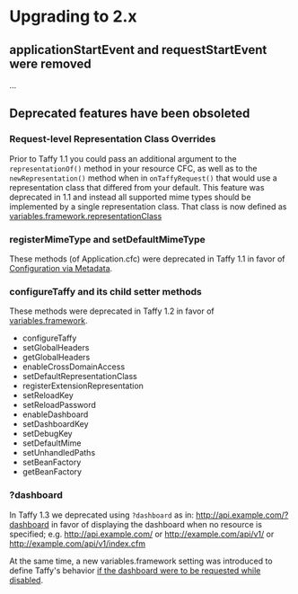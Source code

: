 # Upgrading to 2.x

## applicationStartEvent and requestStartEvent were removed

...

## Deprecated features have been obsoleted

### Request-level Representation Class Overrides

Prior to Taffy 1.1 you could pass an additional argument to the `representationOf()` method in your resource CFC, as well as to the `newRepresentation()` method when in `onTaffyRequest()` that would use a representation class that differed from your default. This feature was deprecated in 1.1 and instead all supported mime types should be implemented by a single representation class. That class is now defined as [variables.framework.representationClass](https://github.com/atuttle/Taffy/wiki/List-of-all-variables.framework-settings#representationclass)

### registerMimeType and setDefaultMimeType

These methods (of Application.cfc) were deprecated in Taffy 1.1 in favor of [Configuration via Metadata](https://github.com/atuttle/Taffy/wiki/Configuration-via-Metadata).

### configureTaffy and its child setter methods

These methods were deprecated in Taffy 1.2 in favor of [variables.framework](https://github.com/atuttle/Taffy/wiki/List-of-all-variables.framework-settings).

* configureTaffy
* setGlobalHeaders
* getGlobalHeaders
* enableCrossDomainAccess
* setDefaultRepresentationClass
* registerExtensionRepresentation
* setReloadKey
* setReloadPassword
* enableDashboard
* setDashboardKey
* setDebugKey
* setDefaultMime
* setUnhandledPaths
* setBeanFactory
* getBeanFactory

### ?dashboard

In Taffy 1.3 we deprecated using `?dashboard` as in: http://api.example.com/?dashboard in favor of displaying the dashboard when no resource is specified; e.g. http://api.example.com/ or http://example.com/api/v1/ or http://example.com/api/v1/index.cfm

At the same time, a new variables.framework setting was introduced to define Taffy's behavior [if the dashboard were to be requested while disabled](https://github.com/atuttle/Taffy/wiki/List-of-all-variables.framework-settings#disableddashboardredirect).